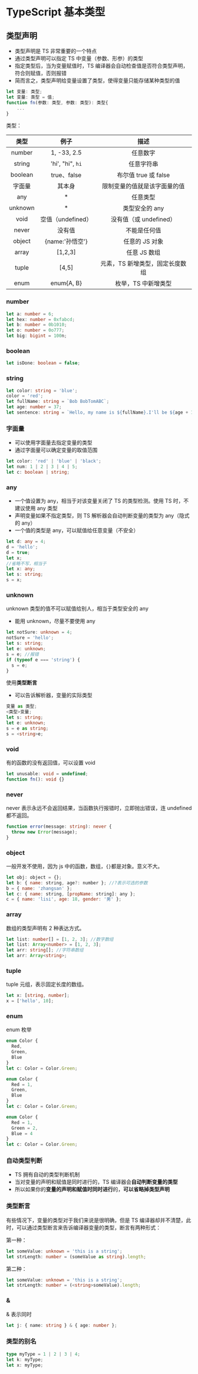 # TypeScript 基本类型

## 类型声明

- 类型声明是 TS 非常重要的一个特点
- 通过类型声明可以指定 TS 中变量（参数、形参）的类型
- 指定类型后，当为变量赋值时，TS 编译器会自动检查值是否符合类型声明，符合则赋值，否则报错
- 简而言之，类型声明给变量设置了类型，使得变量只能存储某种类型的值

```ts
let 变量: 类型;
let 变量: 类型 = 值;
function fn(参数: 类型, 参数: 类型): 类型{
    ...
}
```

类型：

|  类型   |       例子        |              描述               |
| :-----: | :---------------: | :-----------------------------: |
| number  |    1, -33, 2.5    |            任意数字             |
| string  | 'hi', "hi", `hi`  |           任意字符串            |
| boolean |    true、false    |      布尔值 true 或 false       |
| 字面量  |      其本身       |  限制变量的值就是该字面量的值   |
|   any   |        \*         |            任意类型             |
| unknown |        \*         |         类型安全的 any          |
|  void   | 空值（undefined） |     没有值（或 undefined）      |
|  never  |      没有值       |          不能是任何值           |
| object  |  {name:'孙悟空'}  |         任意的 JS 对象          |
|  array  |      [1,2,3]      |          任意 JS 数组           |
|  tuple  |       [4,5]       | 元素，TS 新增类型，固定长度数组 |
|  enum   |    enum{A, B}     |       枚举，TS 中新增类型       |

### number

```ts
let a: number = 6;
let hex: number = 0xfabcd;
let b: number = 0b1010;
let o: number = 0o777;
let big: bigint = 100n;
```

### boolean

```ts
let isDone: boolean = false;
```

### string

```ts
let color: string = 'blue';
color = 'red';
let fullName: string = `Bob BobTomABC`;
let age: number = 37;
let sentence: string = `Hello, my name is ${fullName}.I'll be ${age + 1} years old next month.`;
```

### 字面量

- 可以使用字面量去指定变量的类型
- 通过字面量可以确定变量的取值范围

```ts
let color: 'red' | 'blue' | 'black';
let num: 1 | 2 | 3 | 4 | 5;
let c: boolean | string;
```

### any

- 一个值设置为 any，相当于对该变量关闭了 TS 的类型检测。使用 TS 时，不建议使用 any 类型
- 声明变量如果不指定类型，则 TS 解析器会自动判断变量的类型为 any（隐式的 any）
- 一个值的类型是 any，可以赋值给任意变量（不安全）

```ts
let d: any = 4;
d = 'hello';
d = true;
let x;
//省略不写，相当于
let x: any;
let s: string;
s = x;
```

### unknown

unknown 类型的值不可以赋值给别人，相当于类型安全的 any

- 能用 unknown，尽量不要使用 any

```ts
let notSure: unknown = 4;
notSure = 'hello';
let s: string;
let e: unknown;
s = e; //报错
if (typeof e === 'string') {
  s = e;
}
```

使用**类型断言**

- 可以告诉解析器，变量的实际类型

```ts
变量 as 类型;
<类型>变量;
let s: string;
let e: unknown;
s = e as string;
s = <string>e;
```

### void

有的函数的没有返回值，可以设置 void

```ts
let unusable: void = undefined;
function fn(): void {}
```

### never

never 表示永远不会返回结果，当函数执行报错时，立即抛出错误，连 undefined 都不返回。

```ts
function error(message: string): never {
  throw new Error(message);
}
```

### object

一般开发不使用，因为 js 中的函数，数组，`{}`都是对象。意义不大。

```js
let obj: object = {};
let b: { name: string, age?: number }; //?表示可选的参数
b = { name: 'zhangsan' };
let c: { name: string, [propName: string]: any };
c = { name: 'lisi', age: 18, gender: '男' };
```

### array

数组的类型声明有 2 种表达方式。

```ts
let list: number[] = [1, 2, 3]; //数字数组
let list: Array<number> = [1, 2, 3];
let arr: string[]; //字符串数组
let arr: Array<string>;
```

### tuple

tuple 元组，表示固定长度的数组。

```ts
let x: [string, number];
x = ['hello', 10];
```

### enum

enum 枚举

```ts
enum Color {
  Red,
  Green,
  Blue
}
let c: Color = Color.Green;

enum Color {
  Red = 1,
  Green,
  Blue
}
let c: Color = Color.Green;

enum Color {
  Red = 1,
  Green = 2,
  Blue = 4
}
let c: Color = Color.Green;
```

### 自动类型判断

- TS 拥有自动的类型判断机制
- 当对变量的声明和赋值是同时进行的，TS 编译器会**自动判断变量的类型**
- 所以如果你的**变量的声明和赋值时同时进行**的，**可以省略掉类型声明**

### 类型断言

有些情况下，变量的类型对于我们来说是很明确，但是 TS 编译器却并不清楚，此时，可以通过类型断言来告诉编译器变量的类型，断言有两种形式：

第一种：

```ts
let someValue: unknown = 'this is a string';
let strLength: number = (someValue as string).length;
```

第二种：

```ts
let someValue: unknown = 'this is a string';
let strLength: number = (<string>someValue).length;
```

### &

& 表示同时

```ts
let j: { name: string } & { age: number };
```

### 类型的别名

```ts
type myType = 1 | 2 | 3 | 4;
let k: myType;
let x: myType;
```
